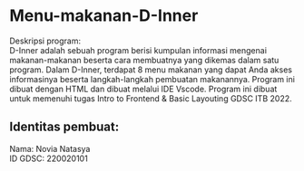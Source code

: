 # Menu-makanan-D-Inner
Deskripsi program: <br>
D-Inner adalah sebuah program berisi kumpulan informasi mengenai makanan-makanan beserta cara membuatnya yang dikemas dalam satu program. Dalam D-Inner, terdapat 8 menu makanan yang dapat Anda akses informasinya beserta langkah-langkah pembuatan makanannya. Program ini dibuat dengan HTML dan dibuat melalui IDE Vscode. Program ini dibuat untuk memenuhi tugas Intro to Frontend & Basic Layouting GDSC ITB 2022.

## Identitas pembuat: <br>
Nama: Novia Natasya <br>
ID GDSC: 220020101
